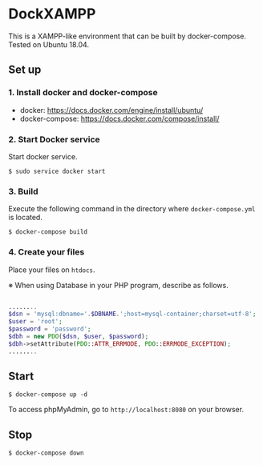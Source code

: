 # DockXAMPP
 This is a XAMPP-like environment that can be built by docker-compose.
 Tested on Ubuntu 18.04.

## Set up
### 1. Install docker and docker-compose
- docker: https://docs.docker.com/engine/install/ubuntu/
- docker-compose: https://docs.docker.com/compose/install/


### 2. Start Docker service
Start docker service.

```
$ sudo service docker start
```

### 3. Build 
Execute the following command in the directory where `docker-compose.yml` is located.

```
$ docker-compose build
```

### 4. Create your files

Place your files on `htdocs`. 

※ When using Database in your PHP program, describe as follows.

```php

........
$dsn = 'mysql:dbname='.$DBNAME.';host=mysql-container;charset=utf-8';
$user = 'root';
$password = 'password';
$dbh = new PDO($dsn, $user, $password);
$dbh->setAttribute(PDO::ATTR_ERRMODE, PDO::ERRMODE_EXCEPTION);
........

```


## Start

```
$ docker-compose up -d
```

To access phpMyAdmin, go to `http://localhost:8080` on your browser.

## Stop

```
$ docker-compose down
```
